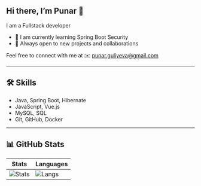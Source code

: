 **Hi there, I’m Punar 👋**
---

I am a Fullstack developer  

* 🌱 I am currently learning Spring Boot Security  
* 🤝 Always open to new projects and collaborations  

Feel free to connect with me at ✉️ punar.guliyeva@gmail.com

---

## 🛠️ Skills

- Java, Spring Boot, Hibernate  
- JavaScript, Vue.js  
- MySQL, SQL  
- Git, GitHub, Docker  

---

## 📊 GitHub Stats

| Stats | Languages |
|-------|-----------|
| ![Stats](https://github-readme-stats.vercel.app/api?username=punar-guliyeva&show_icons=true&hide_border=true&count_private=true&include_all_commits=true) | ![Langs](https://github-readme-stats.vercel.app/api/top-langs/?username=punar-guliyeva&layout=compact&hide_border=true) |
